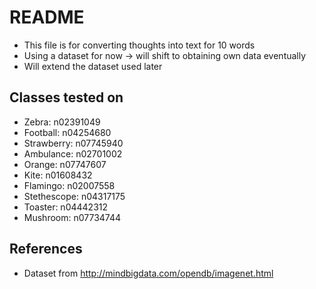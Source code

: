 # README
 - This file is for converting thoughts into text for 10 words
 - Using a dataset for now -> will shift to obtaining own data eventually
 - Will extend the dataset used later

## Classes tested on

- Zebra: n02391049
- Football: n04254680
- Strawberry: n07745940
- Ambulance: n02701002 
- Orange: n07747607
- Kite: n01608432
- Flamingo: n02007558
- Stethescope: n04317175
- Toaster: n04442312
- Mushroom: n07734744

## References

- Dataset from http://mindbigdata.com/opendb/imagenet.html
